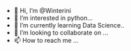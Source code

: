 - 👋 Hi, I’m @Winterini
- 👀 I’m interested in python...
- 🌱 I’m currently learning Data Science..
- 💞️ I’m looking to collaborate on  ...
- 📫 How to reach me ...

<!---
Winterini/Winterini is a ✨ special ✨ repository because its `README.md` (this file) appears on your GitHub profile.
You can click the Preview link to take a look at your changes.
--->
